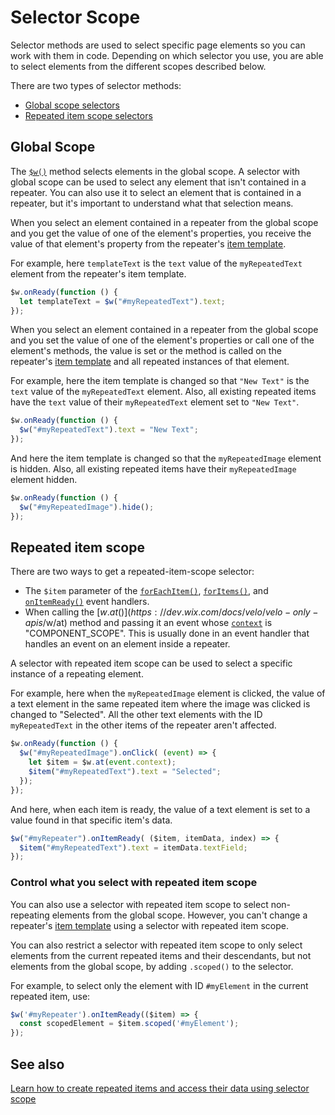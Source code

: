 # Selector Scope

Selector methods are used to select specific page elements so you can work with them in code. Depending on which selector you use, you are able to select elements from the different scopes described below.
 
There are two types of selector methods:
 
+ [Global scope selectors](#global-scope)
+ [Repeated item scope selectors](#repeated-item-scope)
 
 
## Global Scope
 
The [`$w()`](https://dev.wix.com/docs/velo/velo-only-apis/$w/$w) method selects elements in the global scope. A selector with global scope can be used to select any element that isn't contained in a repeater. You can also use it to select an element that is contained in a repeater, but it's important to understand what that selection means.
 
When you select an element contained in a repeater from the global scope and you get the value of one of the element's properties, you receive the value of that element's property from the repeater's [item template](https://dev.wix.com/docs/velo/velo-only-apis/$w/repeater/create-and-access-repeated-item-data).
 
For example, here `templateText` is the `text` value of the `myRepeatedText` element from the repeater's item template.

```javascript
$w.onReady(function () {
  let templateText = $w("#myRepeatedText").text;
});
```
 
When you select an element contained in a repeater from the global scope and you set the value of one of the element's properties or call one of the element's methods, the value is set or the method is called on the repeater's [item template](https://dev.wix.com/docs/velo/velo-only-apis/$w/repeater/create-and-access-repeated-item-data) and all repeated instances of that element.
 
 
For example, here the item template is changed so that `"New Text"` is the `text` value of the `myRepeatedText` element. Also, all existing repeated items have the `text` value of their `myRepeatedText` element set to `"New Text"`.
 
```javascript
$w.onReady(function () {
  $w("#myRepeatedText").text = "New Text";
});
```
 
And here the item template is changed so that the `myRepeatedImage` element is hidden. Also, all existing repeated items have their `myRepeatedImage` element hidden.
 
```javascript
$w.onReady(function () {
  $w("#myRepeatedImage").hide();
});
```
 
## Repeated item scope
  
There are two ways to get a repeated-item-scope selector:
 
   + The `$item` parameter of the [`forEachItem()`](https://dev.wix.com/docs/velo/velo-only-apis/$w/repeater/for-each-item),
     [`forItems()`](#forItems), and [`onItemReady()`](https://dev.wix.com/docs/velo/velo-only-apis/$w/repeater/on-item-ready) event handlers.
   + When calling the [$w.at()](https://dev.wix.com/docs/velo/velo-only-apis/$w/at) method and passing it an event whose [`context`](https://dev.wix.com/docs/velo/velo-only-apis/$w/at) is "COMPONENT_SCOPE". This is usually done in an event handler that handles an event on an element inside a repeater.
 
 
A selector with repeated item scope can be used to select a specific instance of a repeating element.
 
For example, here when the `myRepeatedImage` element is clicked, the value of a text element in the same repeated item where the image was clicked is changed to "Selected". All the other text elements with the ID `myRepeatedText` in the other items of the repeater aren't affected.
 
```javascript
$w.onReady(function () {
  $w("#myRepeatedImage").onClick( (event) => {
    let $item = $w.at(event.context);
    $item("#myRepeatedText").text = "Selected";
  });
});
```
 
And here, when each item is ready, the value of a text element is set to a value found in that specific item's data.
 
```javascript
$w("#myRepeater").onItemReady( ($item, itemData, index) => {
  $item("#myRepeatedText").text = itemData.textField;
});
```

### Control what you select with repeated item scope

You can also use a selector with repeated item scope to select non-repeating elements from the global scope. However, you can't change a repeater's [item template](https://dev.wix.com/docs/velo/velo-only-apis/$w/repeater/create-and-access-repeated-item-data) using a selector with repeated item scope.
 
You can also restrict a selector with repeated item scope to only select elements from the current repeated items and their descendants, but not elements from the global scope, by adding `.scoped()` to the selector.

For example, to select only the element with ID `#myElement` in the current repeated item, use:

```javascript
$w('#myRepeater').onItemReady(($item) => {
  const scopedElement = $item.scoped('#myElement');
});
```

## See also

[Learn how to create repeated items and access their data using selector scope](https://dev.wix.com/docs/velo/velo-only-apis/$w/repeater/create-and-access-repeated-item-data)